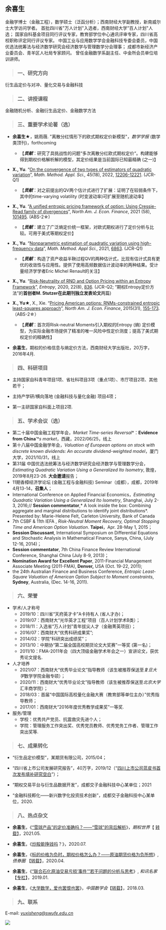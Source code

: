 ## 余喜生

金融学博士（金融工程），数学硕士（泛函分析）；西南财经大学副教授，新南威尔士大学访问学者。
首批四川省"万人计划"入选者，西南财经大学"百人计划"人选；
国家自科基金项目同行评议专家，教育部学位中心通讯评审专家，四川省高校职称评定同行评议专家。
中国工业与应用数学学会金融科技专委会委员，中国优选法统筹法与经济数学研究会经济数学与管理数学分会理事；
成都市新经济产业委员会、青羊区人社局专家顾问。
曾任金融数学系副主任、中金所会员单位培训讲师。

> ### 一、研究方向

衍生品定价与对冲、量化交易与金融科技

> ### 二、讲授课程

金融随机分析、金融衍生品定价、金融数学方法

> ### 三、重要学术论著（选）

- **余喜生★**，姚雨薇. "离散分红情形下的欧式期权定价新模型"，*数学学报* (数学类顶刊)，forthcoming
  - 【***贡献***：研究了具挑战性的问题“多次离散分红欧式期权定价“。构建能够得到期权价格解析解的模型，其定价结果是当前国际已知最精确 (之一)】

- **X., Yu**. “[On the convergence of two types of estimators of quadratic variation](https://www.researchgate.net/publication/344771552_On_the_convergence_of_two_types_of_estimators_of_quadratic_variation)”, *Math. Method. Appl. Sci.,* 45(18), 2022, [12206-12221](https://doi.org/10.1002/mma.8007). (JCR-Q1)
  - 【***贡献***：对之前提出的QV两个估计式进行了扩展：证明了在较弱条件下，其中的time-varying volatility (时变波动率)可扩展至随机波动率】

- **X., Yu**. “[A unified entropic pricing framework of option: Using Cressie-Read family of divergences](https://www.researchgate.net/publication/352493790_A_Unified_Entropic_Pricing_Framework_of_Option_Using_Cressie-Read_Family_of_Divergences?_sg%5B0%5D=f5WJL6XISc8VYsRoLBiurV3KAHfQHUhlP_zVXY4PjaaH5gghGyj5Kv3wW665KVtSb7YnDm4aYRdCs6JLW0Pd3wwXQdNuSlMuIbVVHWL8.TGf4PzwLj2QqbBaJuEhlIZKD-_qMESEfE8WqtM85lHChGGe9O-jWTsteiWfQpMdvNxONWOZrkUaYRQT0GtPuhw)”, *North Am. J. Econ. Finance*, 2021 (58), [101495](https://doi.org/10.1016/j.najef.2021.101495). (ABS-2☆)
  - 【***贡献***：建立了广泛熵定价统一框架，对欧式期权进行了定价分析与比较。可用于美式等期权定价】
  
- **X., Yu**. “[Nonparametric estimation of quadratic variation using high-frequency data](https://www.researchgate.net/publication/344224871_Nonparametric_estimation_of_quadratic_variation_using_high-frequency_data)”, *Math. Method. Appl Sci.*, 2021, [6863](https://onlinelibrary.wiley.com/doi/10.1002/mma.6863). (JCR-Q1)
  - 【***贡献***：构造了资产收益半鞅过程QV的两种估计式，比现有估计式具有更优的收敛性与应用性。提供了使用高频数据估计波动率的两种结果。受计量经济学学者Eric Michel Renault的关注】

- **X., Yu**. “[Risk-Neutrality of RND and Option Pricing within an Entropy Framework](https://www.researchgate.net/publication/343331402_Risk-Neutrality_of_RND_and_Option_Pricing_within_an_Entropy_Framework?_sg%5B0%5D=hogg-oTpvJ5V58EMYtM8UeQgMSHtYPJ7e2wZKoaa6g5QZtaJDaEl4Jq6rfi9kiEIFWC3gN5TBiyGztyJn8MmgDpeEFPf3_aeixsjIkN1.7zQQygMZkiVWleYQLPblaMKZ9LuD4PzSqYQMeJ_D2POxes7y8ETPLTyTvqsZl4Jziu0B_5OzOAW_Zkto7CMDoA)”, *Entropy*, 2020, 22(8), [836](https://www.mdpi.com/1099-4300/22/8/836).   (JCR-Q2; “期权Entropy定价方法”的**首创者M. Stutzer在此期刊独立发表论文**两篇)

- **X., Yu★**, X., Xie. “[Pricing American options: RNMs-constrained entropic least-squares approach](https://www.researchgate.net/publication/268693877_Pricing_American_options_RNMs-constrained_entropic_least-squares_approach)”, *North Am. J. Econ. Finance*, 2015(31), [155-173](https://www.sciencedirect.com/science/article/abs/pii/S1062940814001144?via%3Dihub). （ABS-2☆）
  - 【***贡献***：首次将Risk-neutral Moments引入期权的Entropy (熵) 定价模型，为实际金融市场提供了精准的唯一风险中性定价测度；提高了美式期权定价的精确性】


- **余喜生**，期权的价格信息与熵定价方法，西南财经大学出版社，20万字，2016年4月.

> ### 四、科研项目

- 主持国家自科青年项目1项、省社科项目3项（重点1项）、市厅项目2项、其他若干；

- 主持产学研/横向落地 (金融科技与量化金融) 项目4项；

- 第一主研国家自科面上项目2项.

> ### 五、学术会议（选）

- 第二十届中国金融工程学年会，*Market Time-series Reversal**：**Evidence from China**’**s market*，西藏，2022/06/25，线上
- 第十八届中国金融学年会，*Valuation of European options on stock with discrete known dividends: An accurate dividend-weighted model*，厦门大学，2021/10/31，线上
- 第31届 中国优选法统筹法与经济数学研究会经济数学与管理数学分会，*Estimating Quadratic Variation Using a Generalized Ito Isometry*, 敦煌，2019年8月23-26. **大会邀请**报告；
- 11期香樟经济学论坛 (金融工程与金融科技) Seminar（成都），成都，2019年4月13-14，**召集人**；
- International Conference on Applied Financial Economics，*Estimating Quadratic Variation Using a Generalized Ito Isometry*, Shanghai, July 2-3, 2016;// **Session commentator**,* A look inside the box: Combining aggregate and marginal distributions to identify joint distributions*. Presented by: Marie-Helene Felt, Carleton University, Bank of Canada
- 7th CSBF & 11th IEFA , *Risk-Neutral Moment Recovery, Optimal Stopping Time and American Option Valuation*. **Taipei**，Apr. 28-May 1, 2015；
- **Session Discussant**, International Symposium on Differential Equations and Stochastic Analysis in Mathematical Finance, Sanya, China, (July 12-16, 2014)；
- **Session commentator**, 7th China Finance Review International Conference, Shanghai China (July 8-9, 2013)；
- **Nomination Award for Excellent Paper**, 2011-Financial Management Associate Meeting (2011-FMA), **Denver,** USA (Oct. 19-22, 2011);  
- the 24th Australian Finance and Business Conference, *Entropic Least-Square Valuation of American Option Subject to Moment constraints*, **Sydney**, Australia, (Dec. 14-16, 2011).

> ### 六、荣誉

- 学术/人才称号
  - 2019/10：四川省“天府英才卡”A卡持有人 (省人才办)；
  - 2019/07：西南财大“光华英才工程”项目（百人计划学术B类）；
  - 2018/11：入选省“万人计划”青年拔尖人才（金融菁英项目）；
  - 2016/07：西南财大“优秀科研成果奖”;
  - 2014/02：学院“科研突出成绩奖”；
  - 2013/10：中期协“第二届全国高校期货论文大奖赛”一等奖 (第一名)；
  - 2011/10：FMA-2011年会（四大顶级金融学术年会之一）宣讲论文，获优秀论文提名.
- 人才培养
  - 2021/07：西南财大“优秀毕业论文”指导教师（该生被推荐保送至*复旦大学*数学学院金融专硕）；
  - 2020/11：西南财大“优秀毕业论文”指导教师（该生被推荐保送至*北京大学*汇丰商学院）；
  - 2018/03：首届“中国国际高校量化金融大赛（教育部等单位主办）”优秀指导教师；
  - 2017/01：西南财大“2016年度优秀教学成果奖”一等奖.
- 服务/管理
  - 学校：优秀共产党员、抗震救灾先进个人；
  - 学院：管理服务工作突出奖、优秀党员教师、优秀党务工作者、管理工作突出奖等.  

> ### 七、成果转化

- “衍生品定价模型”，某期货有限公司，2015/04；

- “四川省上市公司发展研究报告”，40万字，2019/12（“[四川上市公司蓝皮书首次发布填补研究空白](http://k.sina.com.cn/article_6456450127_180d59c4f02000rzv7.html)”）；

- “期权交易平台与衍生品数据开发”，成都交子金融科技中心某单位；2021

- “金融科技孵化——新兴数字化投资技术创新”，成都交子金融科技中心某单位，2020.

> ### 八、热点杂文

- **余喜生**，《[“雪球产品”的定价准确吗？——“雪球”的背后解析](https://mp.weixin.qq.com/s?__biz=MzUzNjUxNTE4NA==&mid=2247484093&idx=1&sn=df8fc125026035fb4817368cc392c9b1&chksm=faf445a2cd83ccb4a1f217d2fa44e67d971b0b23e1d515111242f1dd092c3896a2e47c763c21&token=641027228&lang=zh_CN#rd)》，*期权世界*【 [转载](https://mp.weixin.qq.com/s?__biz=MzA4MTMyNjIyNw==&amp;mid=2650935834&amp;idx=1&amp;sn=c16f00c84cdc0d4c25c5bb6dbc4893f9&token=641027228&lang=zh_CN#rd)】，2021.05.

- **余喜生**，《[炒股能挣钱吗](https://mp.weixin.qq.com/s?__biz=MzUzNjUxNTE4NA==&mid=2247484071&idx=1&sn=d3c367c56b38f0f4460bc3e24f8e2aef&chksm=faf445b8cd83ccae9d3e63aa661deae91e7ea325628d6749aec78e7ecf8d68eb00e898650675&token=1350031870&lang=zh_CN#rd)？》，2020.07.

- **余喜生**，《[标的价格为负时，期权价格怎么办？——原油期货价格为负所想](https://mp.weixin.qq.com/s?__biz=MzUzNjUxNTE4NA==&mid=2247484058&idx=1&sn=dacd17d754903df4da6d4fd41121098b&chksm=faf44585cd83cc93dd4f32cd55d90c0a2532574dbae558ea14fcd8a4b1da1b8b346057595c66&token=641027228&lang=zh_CN#rd)》, *债券圈*  【[转载](https://mp.weixin.qq.com/s?__biz=MjM5MzUxMjc4Mg==&amp;mid=2649702308&amp;idx=3&amp;sn=5da96d23be60dc112c59ad72d2511466&token=646806806&lang=zh_CN#rd)】，2020.04.

- **余喜生**，《[“联合石化原油交易亏损‘事件’”若干问题的分析与思考](https://mp.weixin.qq.com/s?__biz=MzUzNjUxNTE4NA==&mid=2247483998&idx=1&sn=89c174d8eb5229bd24e1f52fd86beb40&chksm=faf44541cd83cc579782cadaea6e2eedd1d45822e72e59489674ee81c6189fb8514455d359a0&token=641027228&lang=zh_CN#rd)》, *和讯名家*【[专栏](http://options.hexun.com/2019-01-02/195740909.html)】，2019.01.

- **余喜生**，《[大学数学，爱也罢恨也罢](https://mp.weixin.qq.com/s?__biz=MzUzNjUxNTE4NA==&mid=2247483921&idx=1&sn=719928ebf1d5dedaa4fd02986b8159cc&chksm=faf4450ecd83cc18690b91b8b84c93be923594fcca917352eb750c783e5f5d14726d7162bd11&token=641027228&lang=zh_CN#rd)》，*中国数学会*【[转载](https://mp.weixin.qq.com/s?__biz=MzIxNTk0MzMwOQ==&amp;mid=2247485924&amp;idx=1&amp;sn=56657a88228499285ae2bfcab6a7f14d&token=641027228&lang=zh_CN#rd)】，2018.03.

> ### 九、联系

  E-mail: *<u>yuxisheng@swufe.edu.cn</u>*



![](https://komarev.com/ghpvc/?komarev.com/ghpvc/?username=xishengyu)
